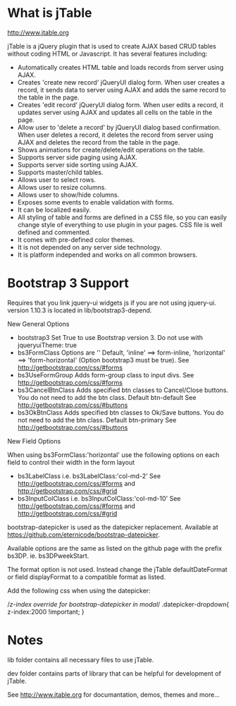 What is jTable
======

http://www.jtable.org

jTable is a jQuery plugin that is used to create AJAX based CRUD tables without coding HTML or Javascript. It has several features including:

* Automatically creates HTML table and loads records from server using AJAX.
* Creates 'create new record' jQueryUI dialog form. When user creates a record, it sends data to server using AJAX and adds the same record to the table in the page.
* Creates 'edit record' jQueryUI dialog form. When user edits a record, it updates server using AJAX and updates all cells on the table in the page.
* Allow user to 'delete a record' by jQueryUI dialog based confirmation. When user deletes a record, it deletes the record from server using AJAX and deletes the record from the table in the page.
* Shows animations for create/delete/edit operations on the table.
* Supports server side paging using AJAX.
* Supports server side sorting using AJAX.
* Supports master/child tables.
* Allows user to select rows.
* Allows user to resize columns.
* Allows user to show/hide columns.
* Exposes some events to enable validation with forms.
* It can be localized easily.
* All styling of table and forms are defined in a CSS file, so you can easily change style of everything to use plugin in your pages. CSS file is well defined and commented.
* It comes with pre-defined color themes.
* It is not depended on any server side technology.
* It is platform independed and works on all common browsers.

Bootstrap 3 Support
======
Requires that you link jquery-ui widgets js if you are not using jquery-ui.  version 1.10.3 is located in lib/bootstrap3-depend.

New General Options

* bootstrap3 Set True to use Bootstrap version 3.  Do not use with jqueryuiTheme: true
* bs3FormClass Options are '' Default, 'inline' ==> form-inline, 'horizontal' ==> 'form-horizontal' (Option bootstrap3 must be true). See http://getbootstrap.com/css/#forms
* bs3UseFormGroup Adds form-group class to input divs. See http://getbootstrap.com/css/#forms
* bs3CancelBtnClass Adds specified btn classes to Cancel/Close buttons. You do not need to add the btn class.  Default btn-default  See http://getbootstrap.com/css/#buttons
* bs3OkBtnClass Adds specified btn classes to Ok/Save buttons. You do not need to add the btn class.  Default btn-primary  See http://getbootstrap.com/css/#buttons

New Field Options

When using bs3FormClass:'horizontal' use the following options on each field to control their width in the form layout
* bs3LabelClass i.e. bs3LabelClass:'col-md-2'  See http://getbootstrap.com/css/#forms and http://getbootstrap.com/css/#grid
* bs3InputColClass i.e. bs3InputColClass:'col-md-10'  See http://getbootstrap.com/css/#forms and http://getbootstrap.com/css/#grid

bootstrap-datepicker is used as the datepicker replacement.  Available at https://github.com/eternicode/bootstrap-datepicker.

Available options are the same as listed on the github page with the prefix bs3DP.  ie. bs3DPweekStart.

The format option is not used.  Instead change the jTable defaultDateFormat or field displayFormat to a compatible format as listed.

Add the following css when using the datepicker:

/*z-index override for bootstrap-datepicker in modal*/
.datepicker-dropdown{
	z-index:2000 !important;
}

Notes
======

lib folder contains all necessary files to use jTable.

dev folder contains parts of library that can be helpful for development of jTable.

See http://www.jtable.org for documantation, demos, themes and more...

